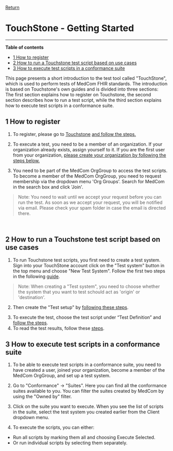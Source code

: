 [Return](../../index.md)

# TouchStone - Getting Started
<hr>

**Table of contents**
* [1 How to register](#1-how-to-register)
* [2 How to run a Touchstone test script based on use cases](#2-how-to-run-a-touchstone-test-script-based-on-use-cases)
* [3 How to execute test scripts in a conformance suite](#3-How-to-execute-test-scripts-in-a-conformance-suite)

<!-- [3 Touchstone .NET client Demo](#3-touchstone-net-client-demo)
 [4 Java FHIR client setup](#4-java-fhir-client-setup) -->

This page presents a short introduction to the test tool called "TouchStone", which is used to perform tests of MedCom FHIR standards. The introduction is based on Touchstone's own guides and is divided into three sections: The first section explains how to register on Touchstone, the second section describes how to run a test script, while the third section explains how to execute test scripts in a conformance suite. 



## 1 How to register

1. To register, please go to <a href="https://touchstone.aegis.net/touchstone/login" target="_blank">Touchstone</a> <a href="https://touchstone.aegis.net/touchstone/userguide/html/registration-and-login/register.html" target= "_blank">and follow the steps.</a>

2. To execute a test, you need to be a member of an organization. If your organization already exists, assign yourself to it. If you are the first user from your organization, <a href="https://touchstone.aegis.net/touchstone/userguide/html/registration-and-login/membership.html#new-organization" target="_blank"> please create your organization by following the steps below.</a> 

3. You need to be part of the MedCom OrgGroup to access the test scripts. To become a member of the MedCom OrgGroup, you need to request membership via the dropdown menu 'Org Groups'. Search for MedCom in the search box and click 'Join'.

> Note: You need to wait until we accept your request before you can run the test. As soon as we accept your request, you will be notified via email. Please check your spam folder in case the email is directed there.
<br>

## 2 How to run a Touchstone test script based on use cases

1. To run Touchstone test scripts, you first need to create a test system. Sign into your TouchStone account click on the "Test system" button in the top menu and choose "New Test System". Follow the first two steps in the following  <a href="https://touchstone.aegis.net/touchstone/userguide/html/test-systems/creating.html" target="_blank">guide</a>. 
 >Note: When creating a "Test system", you need to choose whether the system that you want to test schould act as 'origin' or 'destination'.

2. Then create the "Test setup" by  <a href="https://touchstone.aegis.net/touchstone/userguide/html/executing-tests/test-setup.html" target="_blank"> following these steps</a>. 
<!-- 3. Ensure that you have a program that can build and use API to test   -->
3. To execute the test, choose the test script under “Test Definition” and <a href="https://touchstone.aegis.net/touchstone/userguide/html/executing-tests/test-execs.html" target="_blank">follow the steps</a>.  
4. To read the test results, follow these <a href="https://touchstone.aegis.net/touchstone/userguide/html/executing-tests/test-exec-results.html" target="_blank">steps</a>.

## 3 How to execute test scripts in a conformance suite

1. To be able to execute test scripts in a conformance suite, you need to have created a user, joined your organization, become a member of the MedCom OrgGroup, and set up a test system.

2. Go to "Conformance" → "Suites". Here you can find all the conformance suites available to you. You can filter the suites created by MedCom by using the "Owned by" filter.

3. Click on the suite you want to execute. When you see the list of scripts in the suite, select the test system you created earlier from the Client dropdown menu.

4. To execute the scripts, you can either:
* Run all scripts by marking them all and choosing Execute Selected.
* Or run individual scripts by selecting them separately.

<!-- ## 3 Touchstone .NET client Demo
[Demo of a .NET client](https://github.com/medcomdk/touchstone-client-demo-dotnet) calling the MedCom Touchstone test Suite 


## 4 Java FHIR client setup
[http://svn.medcom.dk/svn/drafts/TestProcedurer/Touchstone/MedcomTouchstoneTest/java%20FHIR%20client.pptx](http://svn.medcom.dk/svn/drafts/TestProcedurer/Touchstone/MedcomTouchstoneTest/java%20FHIR%20client.pptx) -->

<!-- ## 5 Release Notes

[The latest changes of this page can be found here.](ReleaseNotesTouchStoneGettingStarted.md) -->